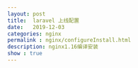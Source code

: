 ```yaml
---
layout: post
title:  laravel 上线配置
date:   2019-12-03
categories: nginx
permalink : nginx/configureInstall.html
description: nginx1.16编译安装
show : true
---
```


